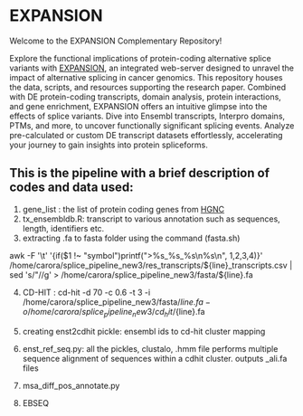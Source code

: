 # EXPANSION

Welcome to the EXPANSION Complementary Repository!

Explore the functional implications of protein-coding alternative splice variants with [EXPANSION](https://expansion.bioinfolab.sns.it/), an integrated web-server designed to unravel the impact of alternative splicing in cancer genomics. This repository houses the data, scripts, and resources supporting the research paper. Combined with DE protein-coding transcripts, domain analysis, protein interactions, and gene enrichment, EXPANSION offers an intuitive glimpse into the effects of splice variants. Dive into Ensembl transcripts, Interpro domains, PTMs, and more, to uncover functionally significant splicing events. Analyze pre-calculated or custom DE transcript datasets effortlessly, accelerating your journey to gain insights into protein spliceforms.


## This is the pipeline with a brief description of codes and data used:
1. gene_list : the list of protein coding genes from [HGNC](https://www.genenames.org/download/statistics-and-files/) 
2. tx_ensembldb.R: transcript to various annotation such as sequences, length, identifiers etc.
3. extracting .fa to fasta folder using the command (fasta.sh)

awk -F '\t' '{if($1 !~ "symbol")printf(">%s_%s_%s\n%s\n", $1,$2,$3,$4)}'  /home/carora/splice_pipeline_new3/res_transcripts/${line}_transcripts.csv  | sed 's/"//g' > /home/carora/splice_pipeline_new3/fasta/${line}.fa

4. CD-HIT : cd-hit -d 70 -c 0.6 -t 3 -i /home/carora/splice_pipeline_new3/fasta/${line}.fa -o /home/carora/splice_pipeline_new3/cd_hit/${line}.fa
   
5. creating enst2cdhit pickle: ensembl ids to cd-hit cluster mapping
6. enst_ref_seq.py: all the pickles, clustalo, .hmm file
   performs multiple sequence alignment of sequences within a cdhit cluster. outputs _ali.fa files
8. msa_diff_pos_annotate.py
9. EBSEQ
